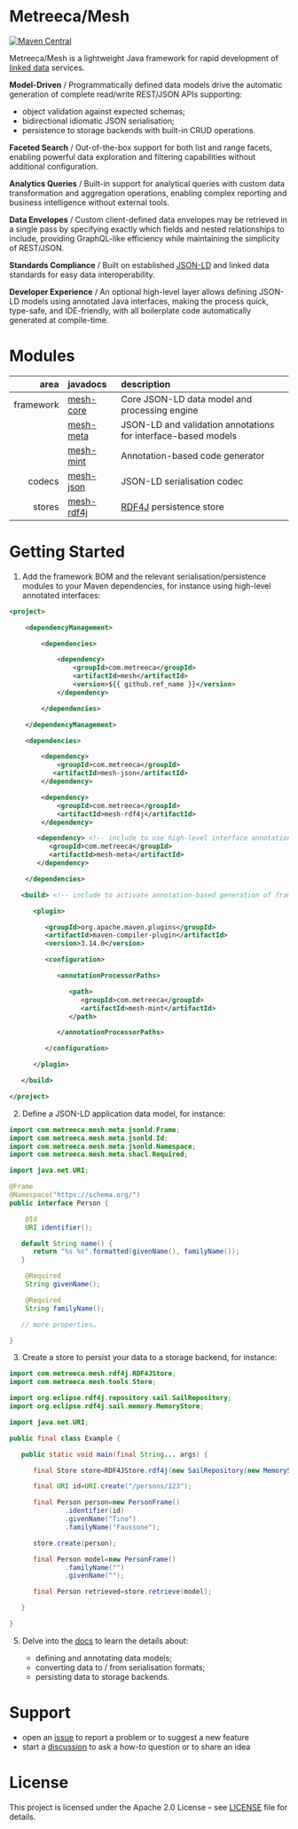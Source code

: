 # Metreeca/Mesh

[![Maven Central](https://img.shields.io/maven-central/v/com.metreeca/mesh.svg)](https://central.sonatype.com/artifact/com.metreeca/mesh/)

Metreeca/Mesh is a lightweight Java framework for rapid development of
[linked data](https://www.w3.org/2013/data/) services.

**Model-Driven** / Programmatically defined data models drive the automatic generation of complete read/write REST/JSON
APIs supporting:

- object validation against expected schemas;
- bidirectional idiomatic JSON serialisation;
- persistence to storage backends with built-in CRUD operations.

**Faceted Search** / Out-of-the-box support for both list and range facets, enabling powerful data exploration and
filtering capabilities without additional configuration.

**Analytics Queries** / Built-in support for analytical queries with custom data transformation and aggregation
operations, enabling complex reporting and business intelligence without external tools.

**Data Envelopes** / Custom client-defined data envelopes may be retrieved in a single pass by specifying exactly which
fields and
nested relationships to include, providing GraphQL-like efficiency while maintaining the simplicity of REST/JSON.

**Standards Compliance** / Built on established [JSON-LD](https://json-ld.org/primer/latest/) and linked data standards
for easy data interoperability.

**Developer Experience**  / An optional high-level layer allows defining JSON-LD models using annotated Java
interfaces, making the process quick, type-safe, and IDE-friendly, with all boilerplate code
automatically generated at compile-time.

# Modules

|      area | javadocs                                                     | description                                                   |
|----------:|:-------------------------------------------------------------|:--------------------------------------------------------------|
| framework | [mesh-core](https://javadoc.io/doc/com.metreeca/mesh-core)   | Core JSON-LD data model and processing engine                 |
|           | [mesh-meta](https://javadoc.io/doc/com.metreeca/mesh-meta)   | JSON-LD and validation annotations for interface-based models |
|           | [mesh-mint](https://javadoc.io/doc/com.metreeca/mesh-mint)   | Annotation-based code generator                               |
|    codecs | [mesh-json](https://javadoc.io/doc/com.metreeca/mesh-json)   | JSON-LD serialisation codec                                   |
|    stores | [mesh-rdf4j](https://javadoc.io/doc/com.metreeca/mesh-rdf4j) | [RDF4J](https://rdf4j.org) persistence store                  |

# Getting Started

1. Add the framework BOM and the relevant serialisation/persistence modules to your Maven dependencies, for instance
   using high-level annotated interfaces:

```xml 
<project>

    <dependencyManagement>

        <dependencies>

            <dependency>
                <groupId>com.metreeca</groupId>
                <artifactId>mesh</artifactId>
                <version>${{ github.ref_name }}</version>
            </dependency>

        </dependencies>

    </dependencyManagement>

    <dependencies>

        <dependency>
            <groupId>com.metreeca</groupId>
           <artifactId>mesh-json</artifactId>
        </dependency>

        <dependency>
            <groupId>com.metreeca</groupId>
            <artifactId>mesh-rdf4j</artifactId>
        </dependency>

       <dependency> <!-- include to use high-level interface annotations -->
          <groupId>com.metreeca</groupId>
          <artifactId>mesh-meta</artifactId>
       </dependency>

    </dependencies>

   <build> <!-- include to activate annotation-based generation of frame objects -->

      <plugin>

         <groupId>org.apache.maven.plugins</groupId>
         <artifactId>maven-compiler-plugin</artifactId>
         <version>3.14.0</version>

         <configuration>

            <annotationProcessorPaths>

               <path>
                  <groupId>com.metreeca</groupId>
                  <artifactId>mesh-mint</artifactId>
               </path>

            </annotationProcessorPaths>

         </configuration>

      </plugin>

   </build>

</project>
```

2. Define a JSON-LD application data model, for instance:

```java
import com.metreeca.mesh.meta.jsonld.Frame;
import com.metreeca.mesh.meta.jsonld.Id;
import com.metreeca.mesh.meta.jsonld.Namespace;
import com.metreeca.mesh.meta.shacl.Required;

import java.net.URI;

@Frame
@Namespace("https://schema.org/")
public interface Person {

    @Id
    URI identifier();

   default String name() {
      return "%s %s".formatted(givenName(), familyName());
   }

    @Required
    String givenName();

    @Required
    String familyName();

   // more properties…

}
```

3. Create a store to persist your data to a storage backend, for instance:

```java
import com.metreeca.mesh.rdf4j.RDF4JStore;
import com.metreeca.mesh.tools.Store;

import org.eclipse.rdf4j.repository.sail.SailRepository;
import org.eclipse.rdf4j.sail.memory.MemoryStore;

import java.net.URI;

public final class Example {

   public static void main(final String... args) {

      final Store store=RDF4JStore.rdf4j(new SailRepository(new MemoryStore()));

      final URI id=URI.create("/persons/123");

      final Person person=new PersonFrame()
              .identifier(id)
              .givenName("Tino")
              .familyName("Faussone");

      store.create(person);

      final Person model=new PersonFrame()
              .familyName("")
              .givenName("");

      final Person retrieved=store.retrieve(model);

   }

}
```

5. Delve into the [docs](https://metreeca.github.io/mesh/) to learn the details about:

    - defining and annotating data models;
    - converting data to / from serialisation formats;
    - persisting data to storage backends.

# Support

- open an [issue](https://github.com/metreeca/mesh/issues) to report a problem or to suggest a new feature
- start a [discussion](https://github.com/metreeca/mesh/discussions) to ask a how-to question or to share an idea

# License

This project is licensed under the Apache 2.0 License –
see [LICENSE](https://github.com/metreeca/mesh/blob/main/LICENSE) file for details.
